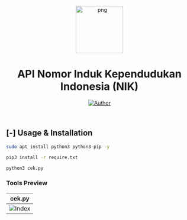 <p align="center">
<img src="https://i.ibb.co/F3LC410/11zon-cropped-21.png&v=4" alt="png" width="128" height="128"/>
</p>
<p align="center">
<h1 align="center">API Nomor Induk Kependudukan Indonesia (NIK)</h1>
</p>
<p align="center">
<a href="https://github.com/imhunterand"><img title="Author" src="https://img.shields.io/badge/Author-imhunterand-red.svg?style=for-the-badge&logo=github"></a>
</p>
<br>

## [-] Usage & Installation

```sh
sudo apt install python3 python3-pip -y
```

```sh
pip3 install -r require.txt
```

```sh
python3 cek.py
```



### Tools Preview
|    cek.py    |
| ------------- |
|![Index](https://private-user-images.githubusercontent.com/109766416/306442849-340ee774-46c8-4e5c-9390-e4d63290de30.png?jwt=eyJhbGciOiJIUzI1NiIsInR5cCI6IkpXVCJ9.eyJpc3MiOiJnaXRodWIuY29tIiwiYXVkIjoicmF3LmdpdGh1YnVzZXJjb250ZW50LmNvbSIsImtleSI6ImtleTUiLCJleHAiOjE3MDg1MzQzODYsIm5iZiI6MTcwODUzNDA4NiwicGF0aCI6Ii8xMDk3NjY0MTYvMzA2NDQyODQ5LTM0MGVlNzc0LTQ2YzgtNGU1Yy05MzkwLWU0ZDYzMjkwZGUzMC5wbmc_WC1BbXotQWxnb3JpdGhtPUFXUzQtSE1BQy1TSEEyNTYmWC1BbXotQ3JlZGVudGlhbD1BS0lBVkNPRFlMU0E1M1BRSzRaQSUyRjIwMjQwMjIxJTJGdXMtZWFzdC0xJTJGczMlMkZhd3M0X3JlcXVlc3QmWC1BbXotRGF0ZT0yMDI0MDIyMVQxNjQ4MDZaJlgtQW16LUV4cGlyZXM9MzAwJlgtQW16LVNpZ25hdHVyZT03NjNhZDA2ZTA1YWZmMTRkZTg3YzgxYjJjYjllODg5NjY0NGQwYmE0ODhiZjVhYzNkMzJiMzhiOTkxOTRhOThhJlgtQW16LVNpZ25lZEhlYWRlcnM9aG9zdCZhY3Rvcl9pZD0wJmtleV9pZD0wJnJlcG9faWQ9MCJ9.heFTQJsx0E8ZWqXYU6qZXDl2YAyY6WLf-buxyAKXxBQ)|
